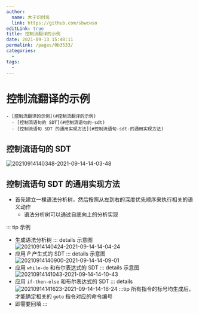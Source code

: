 ```yaml
---
author: 
  name: 木子识时务
  link: https://github.com/sbwcwso
editLink: true
title: 控制流翻译的示例
date: 2021-09-13 15:48:11
permalink: /pages/0b3533/
categories: 
  - 
tags: 
  - 
---
```


# 控制流翻译的示例

```markmap
- [控制流翻译的示例](#控制流翻译的示例)
  - [控制流语句的 SDT](#控制流语句的-sdt)
  - [控制流语句 SDT 的通用实现方法](#控制流语句-sdt-的通用实现方法)
```

## 控制流语句的 SDT

![20210914140348-2021-09-14-14-03-48](https://cdn.jsdelivr.net/gh/sbwcwso/PicBed@master/20210914140348-2021-09-14-14-03-48.png)

## 控制流语句 SDT 的通用实现方法

* 首先建立一棵语法分析树，然后按照从左到右的深度优先顺序来执行相关的语义动作
  * 语法分析树可以通过自底向上的分析实现

::: tip 示例
* 生成语法分析树
  ::: details 示意图
  ![20210914140424-2021-09-14-14-04-24](https://cdn.jsdelivr.net/gh/sbwcwso/PicBed@master/20210914140424-2021-09-14-14-04-24.png)
* 应用 $P$ 产生式的 SDT
  ::: details 示意图
  ![20210914140900-2021-09-14-14-09-01](https://cdn.jsdelivr.net/gh/sbwcwso/PicBed@master/20210914140900-2021-09-14-14-09-01.png)
* 应用 `while-do` 和布尔表达式的 SDT
  ::: details 示意图
  ![20210914141043-2021-09-14-14-10-43](https://cdn.jsdelivr.net/gh/sbwcwso/PicBed@master/20210914141043-2021-09-14-14-10-43.png)
* 应用 `if-then-else` 和布尔表达式的 SDT
  ::: details
  ![20210914141623-2021-09-14-14-16-24](https://cdn.jsdelivr.net/gh/sbwcwso/PicBed@master/20210914141623-2021-09-14-14-16-24.png)
:::tip 所有指令的标号均生成后，才能确定相关的 <code>goto</code> 指令对应的命令编号
* 即需要回填
:::
